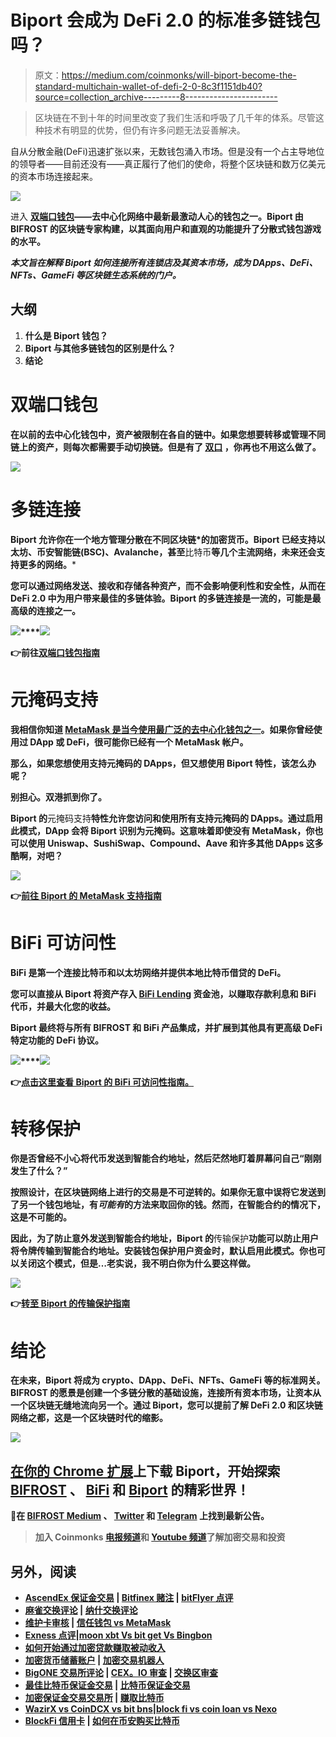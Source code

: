# Biport 会成为 DeFi 2.0 的标准多链钱包吗？

> 原文：<https://medium.com/coinmonks/will-biport-become-the-standard-multichain-wallet-of-defi-2-0-8c3f1151db40?source=collection_archive---------8----------------------->

> 区块链在不到十年的时间里改变了我们生活和呼吸了几千年的体系。尽管这种技术有明显的优势，但仍有许多问题无法妥善解决。

自从分散金融(DeFi)迅速扩张以来，无数钱包涌入市场。但是没有一个占主导地位的领导者——目前还没有——真正履行了他们的使命，将整个区块链和数万亿美元的资本市场连接起来。

![](img/8591d8dc709553854046a7bb69bb7a56.png)

进入 [**双端口钱包**](https://biport.io/?utm_campaign=biport&utm_source=coinmonks_medium&utm_medium=earned)**——去中心化网络中最新最激动人心的钱包之一。Biport 由 BIFROST 的区块链专家构建，以其面向用户和直观的功能提升了分散式钱包游戏的水平。**

***本文旨在解释 Biport 如何连接所有连锁店及其资本市场，成为 DApps、DeFi、NFTs、GameFi 等区块链生态系统的门户。***

## ****大纲****

1.  **什么是 Biport 钱包？**
2.  **Biport 与其他多链钱包的区别是什么？**
3.  **结论**

# **双端口钱包**

**在以前的去中心化钱包中，资产被限制在各自的链中。如果您想要转移或管理不同链上的资产，则每次都需要手动切换链。**但是有了** [**双口**](https://biport.io/?utm_campaign=biport&utm_source=coinmonks_medium&utm_medium=earned) **，你再也不用这么做了。****

**![](img/69354b7108bed30de276f385f8208743.png)**

# ****多链连接****

**Biport 允许你在一个地方管理分散在不同区块链*的加密货币。Biport 已经支持以太坊、币安智能链(BSC)、Avalanche，甚至**比特币**等几个主流网络，未来还会支持更多的网络。***

**您可以通过网络发送、接收和存储各种资产，而不会影响便利性和安全性，从而在 DeFi 2.0 中为用户带来最佳的多链体验。Biport 的多链连接是一流的，可能是最高级的连接之一。**

**![](img/62107f9f4416c7d1937a1118726f27ff.png)****![](img/bf453e1373122da02d6e2968b807fec0.png)**

**👉前往[双端口钱包指南](https://docs.bifi.finance/biport-guide/)**

# **元掩码支持**

**我相信你知道 [MetaMask 是当今使用最广泛的去中心化钱包之一](https://markets.businessinsider.com/news/currencies/metamask-users-defi-ethereum-decentralized-finance-consensys-crypto-2021-8#:~:text=MetaMask%20has%20benefited%20from%20the%20boom%20in%20interest%20in%20decentralized%20finance%20in%202021%2C%20becoming%20the%20most-used%20DeFi%20wallet.)。如果你曾经使用过 DApp 或 DeFi，很可能你已经有一个 MetaMask 帐户。**

**那么，如果您想使用支持元掩码的 DApps，但又想使用 Biport 特性，该怎么办呢？**

**别担心。双港抓到你了。**

**Biport 的**元掩码支持**特性允许您访问和使用所有支持元掩码的 DApps。通过启用此模式，DApp 会将 Biport 识别为元掩码。这意味着即使没有 MetaMask，你也可以使用 Uniswap、SushiSwap、Compound、Aave 和许多其他 DApps 这多酷啊，对吧？**

**![](img/08950f2dd80e9a75f00447550532ef01.png)**

**👉[前往 Biport 的 MetaMask 支持指南](https://docs.bifi.finance/biport-guide/advanced-features/metamask-support)**

# **BiFi 可访问性**

**BiFi 是第一个连接比特币和以太坊网络并提供本地比特币借贷的 DeFi。**

**您可以直接从 Biport 将资产存入 [BiFi Lending](https://app.bifi.finance/?utm_campaign=biport&utm_source=coinmonks_medium&utm_medium=earned) 资金池，以赚取存款利息和 BiFi 代币，并最大化您的收益。**

**Biport 最终将与所有 BIFROST 和 BiFi 产品集成，并扩展到其他具有更高级 DeFi 特定功能的 DeFi 协议。**

**![](img/370cf3dfb3617e6a63c73fa7b249c25d.png)****![](img/23cc52e79a62da84a15340f6bc4397d3.png)**

**👉[点击这里查看 Biport 的 BiFi 可访问性指南。](https://docs.bifi.finance/biport-guide/biport-wallet-101/deposit-to-bifi)**

# **转移保护**

**你是否曾经不小心将代币发送到智能合约地址，然后茫然地盯着屏幕问自己“刚刚发生了什么？”**

**按照设计，在区块链网络上进行的交易是不可逆转的。如果你无意中误将它发送到了另一个钱包地址，有*可能有*的方法来取回你的钱。然而，在智能合约的情况下，这是不可能的。**

**因此，为了防止意外发送到智能合约地址，Biport 的**传输保护**功能可以防止用户将令牌传输到智能合约地址。安装钱包保护用户资金时，默认启用此模式。你也可以关闭这个模式，但是…老实说，我不明白你为什么要这样做。**

**![](img/16a5679bc8d97103b06643c11aec7744.png)**

**👉[转至 Biport 的传输保护指南](https://docs.bifi.finance/biport-guide/advanced-features/transfer-protection)**

# **结论**

**在未来，Biport 将成为 crypto、DApp、DeFi、NFTs、GameFi 等的标准网关。BIFROST 的愿景是创建一个多链分散的基础设施，连接所有资本市场，让资本从一个区块链无缝地流向另一个。通过 Biport，您可以提前了解 DeFi 2.0 和区块链网络之都，这是一个区块链时代的缩影。**

**![](img/62848806e9e2189ce3de19bf239dff43.png)**

## **[在你的 Chrome 扩展](https://chrome.google.com/webstore/detail/biport-wallet/mapbhaebnddapnmifbbkgeedkeplgjmf)上下载 Biport，开始探索 [BIFROST](https://thebifrost.io/?utm_campaign=biport&utm_source=coinmonks_medium&utm_medium=earned) 、 [BiFi](https://app.bifi.finance/?utm_campaign=biport&utm_source=coinmonks_medium&utm_medium=earned) 和 [Biport](https:///biport.io/?utm_campaign=biport&utm_source=coinmonks_medium&utm_medium=earned) 的精彩世界！**

**📢在 [BIFROST Medium](https://medium.com/bifrost) 、 [Twitter](https://twitter.com/BiportWallet) 和 [Telegram](https://t.me/BIFROST_Global) 上找到最新公告。**

> **加入 Coinmonks [电报频道](https://t.me/coincodecap)和 [Youtube 频道](https://www.youtube.com/c/coinmonks/videos)了解加密交易和投资**

## **另外，阅读**

*   **[AscendEx 保证金交易](https://blog.coincodecap.com/ascendex-margin-trading) | [Bitfinex 赌注](https://blog.coincodecap.com/bitfinex-staking) | [bitFlyer 点评](https://blog.coincodecap.com/bitflyer-review)**
*   **[麻雀交换评论](https://blog.coincodecap.com/sparrow-exchange-review) | [纳什交换评论](https://blog.coincodecap.com/nash-exchange-review)**
*   **[维护卡审核](https://blog.coincodecap.com/uphold-card-review) | [信任钱包 vs MetaMask](https://blog.coincodecap.com/trust-wallet-vs-metamask)**
*   **[Exness 点评](https://blog.coincodecap.com/exness-review)|[moon xbt Vs bit get Vs Bingbon](https://blog.coincodecap.com/bingbon-vs-bitget-vs-moonxbt)**
*   **[如何开始通过加密贷款赚取被动收入](https://blog.coincodecap.com/passive-income-crypto-lending)**
*   **[加密货币储蓄账户](/coinmonks/cryptocurrency-savings-accounts-be3bc0feffbf) | [加密交易机器人](https://blog.coincodecap.com/best-crypto-trading-bots)**
*   **[BigONE 交易所评论](/coinmonks/bigone-exchange-review-64705d85a1d4) | [CEX。IO 审查](https://blog.coincodecap.com/cex-io-review) | [交换区审查](/coinmonks/swapzone-review-crypto-exchange-data-aggregator-e0ad78e55ed7)**
*   **[最佳比特币保证金交易](/coinmonks/bitcoin-margin-trading-exchange-bcbfcbf7b8e3) | [比特币保证金交易](https://blog.coincodecap.com/bityard-margin-trading)**
*   **[加密保证金交易交易所](/coinmonks/crypto-margin-trading-exchanges-428b1f7ad108) | [赚取比特币](/coinmonks/earn-bitcoin-6e8bd3c592d9)**
*   **[WazirX vs CoinDCX vs bit bns](/coinmonks/wazirx-vs-coindcx-vs-bitbns-149f4f19a2f1)|[block fi vs coin loan vs Nexo](/coinmonks/blockfi-vs-coinloan-vs-nexo-cb624635230d)**
*   **[BlockFi 信用卡](https://blog.coincodecap.com/blockfi-credit-card) | [如何在币安购买比特币](https://blog.coincodecap.com/buy-bitcoin-binance)**